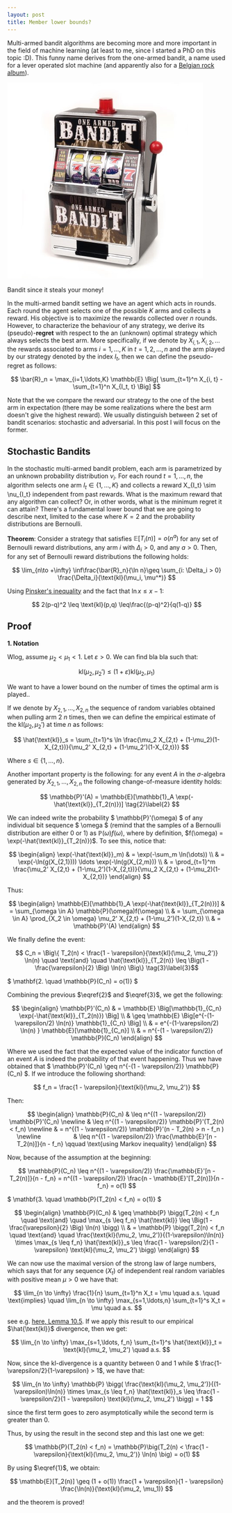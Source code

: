 ```yaml
---
layout: post
title: Member lower bounds?
---
```


Multi-armed bandit algorithms are becoming more and more important in the field of machine learning (at least to me, since I started a PhD on this topic :D). This funny name derives from the one-armed bandit, a name used for a lever operated slot machine (and apparently also for a [Belgian rock album](https://en.wikipedia.org/wiki/One_Armed_Bandit)).

<dl>
  <div class="image-wrapper" >
    <img src="/assets/one_armed.jpeg" alt="One armed bandit"/>
    <p class="image-caption">Bandit since it steals your money!</p>
  </div>
</dl>


In the multi-armed bandit setting we have an agent which acts in rounds. Each round the agent selects one of the possible $K$ arms and collects a reward. His objective is to maximize the rewards collected over $n$ rounds. However, to characterize the behaviour of any strategy, we derive its (pseudo)-**regret** with respect to the an (unknown) optimal strategy which always selects the best arm. More specifically, if we denote by $X_{i,1}, X_{i, 2}, \ldots$ the rewards associated to arms $i=1, \ldots, K$ in $t=1,2,\ldots,n$ and the arm played by our strategy denoted by the index $I_t$, then we can define the pseudo-regret as follows:

$$ \bar{R}_n = \max_{i=1,\ldots,K} \mathbb{E} \Big[ \sum_{t=1}^n X_{i, t} - \sum_{t=1}^n X_{I_t, t} \Big] $$

Note that the we compare the reward our strategy to the one of the best arm in expectation (there may be some realizations where the best arm doesn't give the highest reward). We usually distinguish between 2 set of bandit scenarios: stochastic and adversarial. In this post I will focus on the former.

## Stochastic Bandits

In the stochastic multi-armed bandit problem, each arm is parametrized by an unknown probability distribution $\nu_i$.
For each round $t=1,\ldots,n$, the algorithm selects one arm $I_t \in \{1, \ldots, K\}$ and collects a reward X_{I_t} \sim \nu_{I_t} independent from past rewards.
What is the maximum reward that any algorithm can collect? Or, in other words, what is the minimum regret it can attain? 
There's a fundamental lower bound that we are going to describe next, limited to the case where $K=2$ and the probability distributions are Bernoulli.

**Theorem**: Consider a strategy that satisfies $\mathbb{E}[T_i(n)] = o(n^a)$ for any set of Bernoulli reward distributions, any arm $i$ with $\Delta_i > 0$, and any $a > 0$. Then, for any set of Bernoulli reward distributions the following holds:

$$ \lim_{n\to +\infty} \inf\frac{\bar{R}_n}{\ln n}\geq \sum_{i: \Delta_i > 0} \frac{\Delta_i}{\text{kl}(\mu_i, \mu^*)}  $$

Using [Pinsker's inequality](http://ttic.uchicago.edu/~madhurt/courses/infotheory2014/l5.pdf) and the fact that $\ln x \leq x - 1$:

$$ 2(p-q)^2 \leq \text{kl}(p,q) \leq\frac{(p-q)^2}{q(1-q)} $$

## Proof

**1. Notation**

Wlog, assume $\mu_2 < \mu_1 < 1$. Let $\varepsilon > 0$. We can find bla bla such that:

$$ \text{kl}(\mu_2, \mu_2') \leq (1 + \varepsilon)\text{kl}(\mu_2, \mu_1) \tag{1}\label{1} $$

We want to have a lower bound on the number of times the optimal arm is played..

If we denote by $X_{2, 1}, \ldots, X_{2, n}$ the sequence of random variables obtained when pulling arm 2 $n$ times, then we can define the empirical estimate of the $\text{kl}(\mu_2, \mu_2')$ at time $n$  as follows:

$$ \hat{\text{kl}}_s = \sum_{t=1}^s \ln \frac{\mu_2 X_{2,t} + (1-\mu_2)(1-X_{2,t})}{\mu_2' X_{2,t} + (1-\mu_2')(1-X_{2,t})} $$

Where $s \in \{1, \ldots, n\}$. 

Another important property is the following: for any event $A$ in the $\sigma$-algebra generated by $X_{2,1} , \ldots , X_{2,n}$ the following change-of-measure identity holds:

$$ \mathbb{P}'(A) = \mathbb{E}[\mathbb{1}_A \exp(-\hat{\text{kl}}_{T_2(n)})] \tag{2}\label{2} $$

We can indeed write the probability $ \mathbb{P}'(\omega) $ of any individual bit sequence $ \omega $ (remind that the samples of a Bernoulli distribution are either 0 or 1) as $\mathbb{P}(\omega)f(\omega)$, where by definition, $f(\omega) = \exp(-\hat{\text{kl}}_{T_2(n)})$. To see this, notice that:


$$ 
\begin{align}
 \exp(-\hat{\text{kl}}_m) & = \exp(-\sum_m \ln(\dots)) \\
             & = \exp(-\ln(g(X_{2,1}))) \ldots \exp(-\ln(g(X_{2,m})) \\
             & = \prod_{t=1}^m \frac{\mu_2' X_{2,t} + (1-\mu_2')(1-X_{2,t})}{\mu_2 X_{2,t} + (1-\mu_2)(1-X_{2,t})}
\end{align} 
$$

Thus: 

$$ 
\begin{align}
 \mathbb{E}[\mathbb{1}_A \exp(-\hat{\text{kl}}_{T_2(n)})] & = \sum_{\omega \in A} \mathbb{P}(\omega)f(\omega) \\
    & = \sum_{\omega \in A} \prod_{X_2 \in \omega} \mu_2' X_{2,t} + (1-\mu_2')(1-X_{2,t}) \\
    & = \mathbb{P}'(A)
\end{align} 
$$

We finally define the event:

$$ C_n = \Big\{ T_2(n) < \frac{1 - \varepsilon}{\text{kl}(\mu_2, \mu_2')} \ln(n) \quad \text{and} \quad \hat{\text{kl}}_{T_2(n)} \leq \Big(1 - \frac{\varepsilon}{2} \Big) \ln(n) \Big\} \tag{3}\label{3}$$

$ \mathbf{2. \quad \mathbb{P}(C_n) = o(1)} $

Combining the previous $\eqref{2}$ and $\eqref{3}$, we get the following:

$$ 
\begin{align}
  \mathbb{P}'(C_n) & = \mathbb{E} \Big[\mathbb{1}_{C_n} \exp(-\hat{\text{kl}}_{T_2(n)}) \Big] \\
     & \geq \mathbb{E} \Big[e^{-(1-\varepsilon/2) \ln(n)} \mathbb{1}_{C_n} \Big] \\
     & = e^{-(1-\varepsilon/2) \ln(n) } \mathbb{E}[\mathbb{1}_{C_n}] \\
     & = n^{-(1 - \varepsilon/2)} \mathbb{P}(C_n)
\end{align}
$$


Where we used the fact that the expected value of the indicator function of an event $A$ is indeed the probability of that event happening. Thus we have obtained that $ \mathbb{P}'(C_n) \geq n^{-(1 - \varepsilon/2)} \mathbb{P}(C_n) $. If we introduce the following shorthand:

$$ f_n = \frac{1 - \varepsilon}{\text{kl}(\mu_2, \mu_2')} $$

Then:

$$ \begin{align} 
    \mathbb{P}(C_n) & \leq n^{(1 - \varepsilon/2)} \mathbb{P}'(C_n) \newline
                    & \leq n^{(1 - \varepsilon/2)} \mathbb{P}'(T_2(n) < f_n) \newline
                    & = n^{(1 - \varepsilon/2)} \mathbb{P}'(n - T_2(n) > n - f_n ) \newline
                    & \leq n^{(1 - \varepsilon/2)} \frac{\mathbb{E}'[n - T_2(n)]}{n - f_n} \qquad \text{using Markov inequality}
   \end{align} $$

Now, because of the assumption at the beginning:

$$ \mathbb{P}(C_n) \leq n^{(1 - \varepsilon/2)} \frac{\mathbb{E}'[n - T_2(n)]}{n - f_n} = n^{(1 - \varepsilon/2)}  \frac{n - \mathbb{E}'[T_2(n)]}{n - f_n} = o(1) $$

$ \mathbf{3. \quad \mathbb{P}(T_2(n) < f_n) = o(1)} $

$$ \begin{align}
\mathbb{P}(C_n) & \geq \mathbb{P} \bigg(T_2(n) < f_n \quad \text{and} \quad \max_{s \leq f_n} \hat{\text{kl}} \leq \Big(1 - \frac{\varepsilon}{2} \Big) \ln(n) \bigg) \\
 & = \mathbb{P} \bigg(T_2(n) < f_n \quad \text{and} \quad \frac{\text{kl}(\mu_2, \mu_2')}{(1-\varepsilon)\ln(n)} \times \max_{s \leq f_n} \hat{\text{kl}}_s \leq \frac{1 - \varepsilon/2}{1 - \varepsilon} \text{kl}(\mu_2, \mu_2') \bigg) 
\end{align} $$

We can now use the maximal version of the strong law of large numbers, which says that for any sequence $(X_t)$ of independent real random variables with positive mean $\mu > 0$ we have that:

$$ \lim_{n \to \infty} \frac{1}{n} \sum_{t=1}^n X_t = \mu \quad a.s. \quad \text{implies} \quad \lim_{n \to \infty} \max_{s=1,\ldots,n} \sum_{t=1}^s X_t = \mu \quad a.s. $$

see e.g. [here, Lemma 10.5](https://tel.archives-ouvertes.fr/tel-00845565/document).
If we apply this result to our empirical $\hat{\text{kl}}$ divergence, then we get:

$$ \lim_{n \to \infty} \max_{s=1,\ldots, f_n} \sum_{t=1}^s \hat{\text{kl}}_t = \text{kl}(\mu_2, \mu_2') \quad a.s.  $$

Now, since the kl-divergence is a quantity between 0 and 1 while $ \frac{1-\varepsilon/2}{1-\varepsilon} > 1$, we have that:

$$ \lim_{n \to \infty} \mathbb{P} \bigg( \frac{\text{kl}(\mu_2, \mu_2')}{(1-\varepsilon)\ln(n)} \times \max_{s \leq f_n} \hat{\text{kl}}_s \leq \frac{1 - \varepsilon/2}{1 - \varepsilon} \text{kl}(\mu_2, \mu_2') \bigg) = 1 $$

since the first term goes to zero asymptotically while the second term is greater than 0.

Thus, by using the result in the second step and this last one we get:

$$ \mathbb{P}(T_2(n) < f_n) = \mathbb{P}\big(T_2(n) < \frac{1 - \varepsilon}{\text{kl}(\mu_2, \mu_2')} \ln(n) \big) = o(1) $$

By using $\eqref{1}$, we obtain:

$$ \mathbb{E}[T_2(n)] \geq (1 + o(1)) \frac{1 + \varepsilon}{1 - \varepsilon} \frac{\ln(n)}{\text{kl}(\mu_2, \mu_1)} $$

and the theorem is proved!



